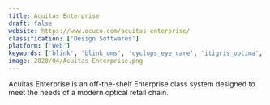 ```yaml
---
title: Acuitas Enterprise
draft: false 
website: https://www.ocuco.com/acuitas-enterprise/
classification: ['Design Softwares']
platform: ['Web']
keywords: ['blink', 'blink_oms', 'cyclops_eye_care', 'itigris_optima', 'iberical_opti', 'intellechart_emr', 'kareo', 'keychart', 'managementplus', 'maximeyes', 'optisoft', 'optosys', 'practice_director_ehr', 'simplepractice', 'smart_optics', 'vision_plus_pms', 'visionpro_pos', 'evisioncare', 'eyecare_advantage']
image: 2020/04/Acuitas-Enterprise.png
---
```

Acuitas Enterprise is an off-the-shelf Enterprise class system designed to meet the needs of a modern optical retail chain.